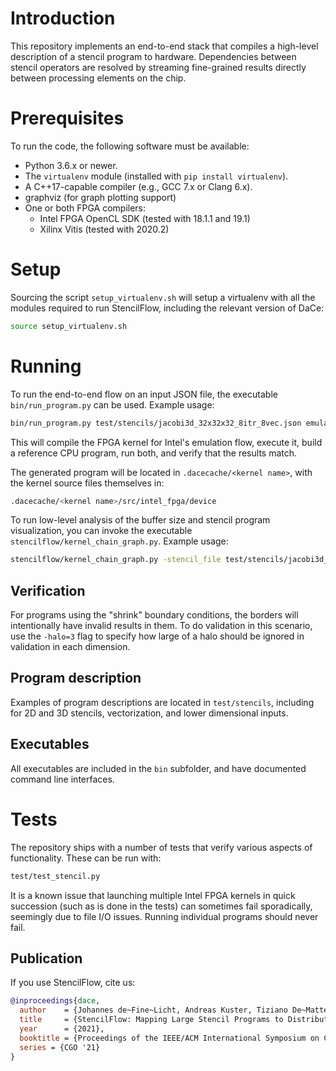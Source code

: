 Introduction
============

This repository implements an end-to-end stack that compiles a high-level
description of a stencil program to hardware. Dependencies between stencil
operators are resolved by streaming fine-grained results directly between
processing elements on the chip. 

Prerequisites
=============

To run the code, the following software must be available:
- Python 3.6.x or newer.
- The `virtualenv` module (installed with `pip install virtualenv`).
- A C++17-capable compiler (e.g., GCC 7.x or Clang 6.x).
- graphviz (for graph plotting support)
- One or both FPGA compilers:
  - Intel FPGA OpenCL SDK (tested with 18.1.1 and 19.1)
  - Xilinx Vitis (tested with 2020.2) 

Setup
=====

Sourcing the script `setup_virtualenv.sh` will setup a virtualenv with all the
modules required to run StencilFlow, including the relevant version of DaCe:

```bash
source setup_virtualenv.sh
```

Running
=======

To run the end-to-end flow on an input JSON file, the executable
`bin/run_program.py` can be used. Example usage:

```bash
bin/run_program.py test/stencils/jacobi3d_32x32x32_8itr_8vec.json emulation -compare-to-reference
```

This will compile the FPGA kernel for Intel's emulation flow, execute it, build
a reference CPU program, run both, and verify that the results match.

The generated program will be located in `.dacecache/<kernel name>`, with the
kernel source files themselves in:

```bash
.dacecache/<kernel name>/src/intel_fpga/device
```

To run low-level analysis of the buffer size and stencil program visualization, you can invoke the executable `stencilflow/kernel_chain_graph.py`.
Example usage:

```bash
stencilflow/kernel_chain_graph.py -stencil_file test/stencils/jacobi3d_32x32x32_8itr_8vec.json -plot -simulate -report -optimize
```

Verification
------------

For programs using the "shrink" boundary conditions, the borders will
intentionally have invalid results in them. To do validation in this scenario,
use the `-halo=3` flag to specify how large of a halo should be ignored in
validation in each dimension.

Program description
-------------------

Examples of program descriptions are located in `test/stencils`, including for
2D and 3D stencils, vectorization, and lower dimensional inputs.

Executables
-----------

All executables are included in the `bin` subfolder, and have documented command
line interfaces.

Tests
=====

The repository ships with a number of tests that verify various aspects of
functionality. These can be run with:

```bash
test/test_stencil.py
```

It is a known issue that launching multiple Intel FPGA kernels in quick
succession (such as is done in the tests) can sometimes fail sporadically,
seemingly due to file I/O issues. Running individual programs should never fail.

Publication
-----------

If you use StencilFlow, cite us:
```bibtex
@inproceedings{dace,
  author    = {Johannes de~Fine~Licht, Andreas Kuster, Tiziano De~Matteis, Tal Ben-Nun, Dominic Hofer, Torsten Hoefler},
  title     = {StencilFlow: Mapping Large Stencil Programs to Distributed Spatial Computing Systems},
  year      = {2021},
  booktitle = {Proceedings of the IEEE/ACM International Symposium on Code Generation and Optimization (CGO'21)},
  series = {CGO '21}
}
```